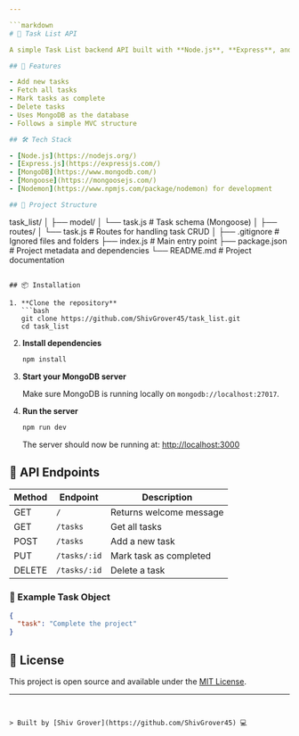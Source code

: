 ```yaml
---

```markdown
# 📝 Task List API

A simple Task List backend API built with **Node.js**, **Express**, and **MongoDB** using **Mongoose** for database modeling. This project allows you to create, retrieve, update, and delete tasks — a clean introduction to building REST APIs with MongoDB.

## 🚀 Features

- Add new tasks  
- Fetch all tasks  
- Mark tasks as complete  
- Delete tasks  
- Uses MongoDB as the database  
- Follows a simple MVC structure

## 🛠️ Tech Stack

- [Node.js](https://nodejs.org/)
- [Express.js](https://expressjs.com/)
- [MongoDB](https://www.mongodb.com/)
- [Mongoose](https://mongoosejs.com/)
- [Nodemon](https://www.npmjs.com/package/nodemon) for development

## 📂 Project Structure

```

task\_list/
│
├── model/
│   └── task.js            # Task schema (Mongoose)
│
├── routes/
│   └── task.js            # Routes for handling task CRUD
│
├── .gitignore             # Ignored files and folders
├── index.js               # Main entry point
├── package.json           # Project metadata and dependencies
└── README.md              # Project documentation

````

## 📦 Installation

1. **Clone the repository**
   ```bash
   git clone https://github.com/ShivGrover45/task_list.git
   cd task_list
````

2. **Install dependencies**

   ```bash
   npm install
   ```

3. **Start your MongoDB server**

   Make sure MongoDB is running locally on `mongodb://localhost:27017`.

4. **Run the server**

   ```bash
   npm run dev
   ```

   The server should now be running at:
   [http://localhost:3000](http://localhost:3000)

## 🧪 API Endpoints

| Method | Endpoint     | Description             |
| ------ | ------------ | ----------------------- |
| GET    | `/`          | Returns welcome message |
| GET    | `/tasks`     | Get all tasks           |
| POST   | `/tasks`     | Add a new task          |
| PUT    | `/tasks/:id` | Mark task as completed  |
| DELETE | `/tasks/:id` | Delete a task           |

### 📌 Example Task Object

```json
{
  "task": "Complete the project"
}
```

## 📄 License

This project is open source and available under the [MIT License](LICENSE).

---
```


> Built by [Shiv Grover](https://github.com/ShivGrover45) 💻



